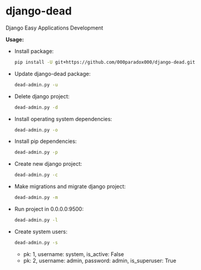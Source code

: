 # django-dead
Django Easy Applications Development

**Usage:**

* Install package:
    ```bash
    pip install -U git+https://github.com/000paradox000/django-dead.git
    ```
  
* Update django-dead package:
    ```bash
    dead-admin.py -u
    ```

* Delete django project:
    ```bash
    dead-admin.py -d
    ```

* Install operating system dependencies:
    ```bash
    dead-admin.py -o
    ```

* Install pip dependencies:
    ```bash
    dead-admin.py -p
    ```

* Create new django project:
    ```bash
    dead-admin.py -c
    ```

* Make migrations and migrate django project:
    ```bash
    dead-admin.py -m
    ```

* Run project in 0.0.0.0:9500:
    ```bash
    dead-admin.py -l
    ```

* Create system users:
    ```bash
    dead-admin.py -s
    ```
    * pk: 1, username: system, is_active: False
    * pk: 2, username: admin, password: admin, is_superuser: True
